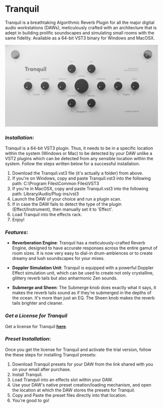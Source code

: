 # Tranquil
Tranquil is a breathtaking Algorithmic Reverb Plugin for all the major digital audio workstations (DAWs), meticulously crafted with an architecture that is adept in building prolific soundscapes and simulating small rooms with the same fidelity. Available as a 64-bit VST3 binary for Windows and MacOSX.
<br>

!["bg"](/assets/bg.png)

### *Installation*:
Tranquil is a 64-bit VST3 plugin. Thus, it needs to be in a specific location within the system (Windows or Mac) to be detected by your DAW unlike a VST2 plugins which can be detected from any sensible location within the system. Follow the steps written below for a successful installation.

1. Download the Tranquil.vst3 file (it's actually a folder) from above.
2. If you're on Windows, copy and paste Tranquil.vst3 into the following path: C:\Program Files\Common Files\VST3
3. If you're in MacOSX, copy and paste Tranquil.vst3 into the following path: Library/Audio/Plug-ins/vst3
4. Launch the DAW of your choice and run a plugin scan.
5. If in case the DAW fails to detect the type of the plugin (Effect/Instrument), then manually set it to 'Effect'.
6. Load Tranquil into the effects rack.
7. Enjoy!

### *Features*:

* **Reverberation Engine**: Tranquil has a meticulously-crafted Reverb Engine, designed to have accurate responses across the entire gamut of room sizes. It is now very easy to dial-in drum-ambiences or to create dreamy and lush soundscapes for your mixes.

* **Doppler Simulation Unit**: Tranquil is equipped with a powerful Doppler Effect simulation unit, which can be used to create not only crystalline, glittery reverb tails but also anharmonic Zen sounds.

* **Submerge and Sheen**: The Submerge knob does exactly what it says, it makes the reverb tails sound as if they're submerged in the depths of the ocean. It's more than just an EQ. The Sheen knob makes the reverb tails brighter and cleaner.

### *Get a License for Tranquil*
Get a license for Tranquil **[here](https://devashish-gupta.github.io/Tranquil/)**.

### *Preset Installation*:
Once you get the license for Tranquil and activate the trial version, follow the these steps for installing Tranquil presets:

1.  Download Tranquil presets for your DAW from the link shared with you on your email after purchase.
2.  Install Tranquil.
3.  Load Tranquil into an effects slot within your DAW.
4.  Use your DAW's native preset creation/loading mechanism, and open the location at which the DAW stores the presets for Tranquil.
5.  Copy and Paste the preset files directly into that location.
6.  You're good to go!
